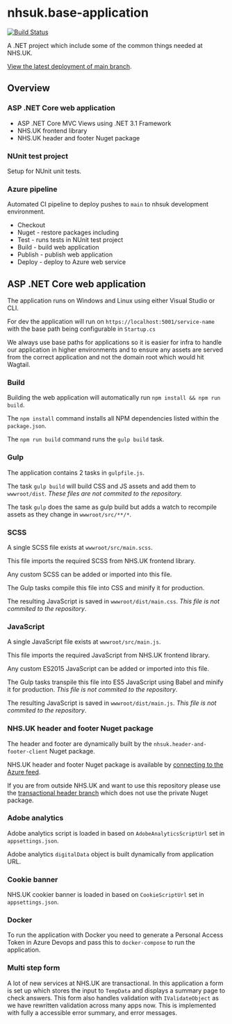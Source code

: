 # nhsuk.base-application

[![Build Status](https://dev.azure.com/nhsuk/nhsuk.base-application/_apis/build/status/tomdoughty.nhsuk.base-application?branchName=main)](https://dev.azure.com/nhsuk/nhsuk.base-application/_build/latest?definitionId=658&branchName=main)

A .NET project which include some of the common things needed at NHS.UK.

[View the latest deployment of main branch](https://nhsuk-base-application-dev-uks.azurewebsites.net/service-name).

## Overview

### ASP .NET Core web application
- ASP .NET Core MVC Views using .NET 3.1 Framework
- NHS.UK frontend library
- NHS.UK header and footer Nuget package

### NUnit test project
Setup for NUnit unit tests.

### Azure pipeline
Automated CI pipeline to deploy pushes to `main` to nhsuk development environment.
- Checkout
- Nuget - restore packages including 
- Test - runs tests in NUnit test project
- Build - build web application
- Publish - publish web application
- Deploy - deploy to Azure web service


## ASP .NET Core web application
The application runs on Windows and Linux using either Visual Studio or CLI.

For dev the application will run on `https://localhost:5001/service-name` with the base path being configurable in `Startup.cs`

We always use base paths for applications so it is easier for infra to handle our application in higher environments and to ensure any assets are served from the correct application and not the domain root which would hit Wagtail.


### Build
Building the web application will automatically run `npm install && npm run build`.

The `npm install` command installs all NPM dependencies listed within the `package.json`.

The `npm run build` command runs the `gulp build` task.

### Gulp
The application contains 2 tasks in `gulpfile.js`.

The task `gulp build` will build CSS and JS assets and add them to `wwwroot/dist`. _These files are not commited to the repository._

The task `gulp` does the same as gulp build but adds a watch to recompile assets as they change in `wwwroot/src/**/*`.

### SCSS
A single SCSS file exists at `wwwroot/src/main.scss`.

This file imports the required SCSS from NHS.UK frontend library.

Any custom SCSS can be added or imported into this file.

The Gulp tasks compile this file into CSS and minify it for production.

The resulting JavaScript is saved in `wwwroot/dist/main.css`. _This file is not commited to the repository_.

### JavaScript
A single JavaScript file exists at `wwwroot/src/main.js`.

This file imports the required JavaScript from NHS.UK frontend library.

Any custom ES2015 JavaScript can be added or imported into this file.

The Gulp tasks transpile this file into ES5 JavaScript using Babel and minify it for production. _This file is not commited to the repository_.

The resulting JavaScript is saved in `wwwroot/dist/main.js`. _This file is not commited to the repository_.

### NHS.UK header and footer Nuget package
The header and footer are dynamically built by the `nhsuk.header-and-footer-client` Nuget package.

NHS.UK header and footer Nuget package is available by [connecting to the Azure feed](https://dev.azure.com/nhsuk/nhsuk.header-footer-api-client/_packaging?_a=connect&feed=nhsuk.header.footer.api.client%40Release).

If you are from outside NHS.UK and want to use this repository please use the [transactional header branch](https://github.com/tomdoughty/nhsuk.base-application/tree/transactional-header) which does not use the private Nuget package.

### Adobe analytics
Adobe analytics script is loaded in based on `AdobeAnalyticsScriptUrl` set in `appsettings.json`.

Adobe analytics `digitalData` object is built dynamically from application URL.

### Cookie banner
NHS.UK cookier banner is loaded in based on `CookieScriptUrl` set in `appsettings.json`.

### Docker
To run the application with Docker you need to generate a Personal Access Token in Azure Devops and pass this to `docker-compose` to run the application.

### Multi step form
A lot of new services at NHS.UK are transactional. In this application a form is set up which stores the input to `TempData` and displays a summary page to check answers. This form also handles validation with `IValidateObject` as we have rewritten validation across many apps now. This is implemented with fully a accessible error summary, and error messages.
